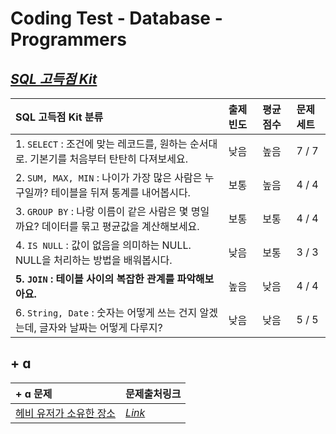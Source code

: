 # Coding Test - Database - Programmers 
## [_SQL 고득점 Kit_](https://programmers.co.kr/learn/challenges?tab=sql_practice_kit)

|SQL 고득점 Kit 분류| 출제 빈도 | 평균 점수 | 문제 세트|
|:-|:-|:-|:-|
|1. `SELECT` : 조건에 맞는 레코드를, 원하는 순서대로. 기본기를 처음부터 탄탄히 다져보세요.| 낮음|높음| 7 / 7|
|2. `SUM, MAX, MIN` : 나이가 가장 많은 사람은 누구일까? 테이블을 뒤져 통계를 내어봅시다.|보통| 높음|4 / 4|
|3. `GROUP BY` : 나랑 이름이 같은 사람은 몇 명일까요? 데이터를 묶고 평균값을 계산해보세요.|보통|보통|4 / 4|
|4. `IS NULL` : 값이 없음을 의미하는 NULL. NULL을 처리하는 방법을 배워봅시다.| 낮음|보통|3 / 3|
|**5. `JOIN` : 테이블 사이의 복잡한 관계를 파악해보아요.** |높음|낮음 |4 / 4|
|6. `String, Date` : 숫자는 어떻게 쓰는 건지 알겠는데, 글자와 날짜는 어떻게 다루지?| 낮음|낮음|5 / 5|

## + ɑ
|+ ɑ 문제| 문제출처링크| 
|:-|:-|
| [헤비 유저가 소유한 장소](https://github.com/ttobaegi/coding-test/blob/main/database/programmers/%ED%97%A4%EB%B9%84%20%EC%9C%A0%EC%A0%80%EA%B0%80%20%EC%86%8C%EC%9C%A0%ED%95%9C%20%EC%9E%A5%EC%86%8C.md)| [_Link_](https://programmers.co.kr/learn/courses/30/lessons/77487)|

